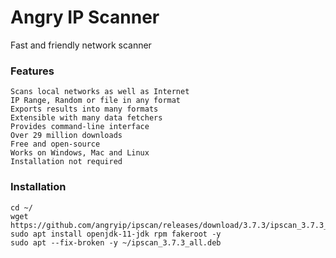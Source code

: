 # Angry IP Scanner
Fast and friendly network scanner

### Features

    Scans local networks as well as Internet
    IP Range, Random or file in any format
    Exports results into many formats
    Extensible with many data fetchers
    Provides command-line interface
    Over 29 million downloads
    Free and open-source
    Works on Windows, Mac and Linux
    Installation not required

### Installation
```
cd ~/
wget https://github.com/angryip/ipscan/releases/download/3.7.3/ipscan_3.7.3_all.deb
sudo apt install openjdk-11-jdk rpm fakeroot -y
sudo apt --fix-broken -y ~/ipscan_3.7.3_all.deb
```
